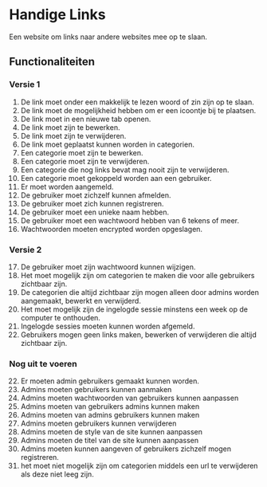 # Handige Links
Een website om links naar andere websites mee op te slaan. 
## Functionaliteiten
### Versie 1
1.  De link moet onder een makkelijk te lezen woord of zin zijn op te slaan. 
1.  De link moet de mogelijkheid hebben om er een icoontje bij te plaatsen. 
1.  De link moet in een nieuwe tab openen. 
1.  De link moet zijn te bewerken.
1.  De link moet zijn te verwijderen.
1.  De link moet geplaatst kunnen worden in categorien. 
1.  Een categorie moet zijn te bewerken. 
1.  Een categorie moet zijn te verwijderen.
1.  Een categorie die nog links bevat mag nooit zijn te verwijderen. 
1.  Een categorie moet gekoppeld worden aan een gebruiker. 
1.  Er moet worden aangemeld.
1.  De gebruiker moet zichzelf kunnen afmelden. 
1.  De gebruiker moet zich kunnen registreren.
1.  De gebruiker moet een unieke naam hebben.
1.  De gebruiker moet een wachtwoord hebben van 6 tekens of meer. 
1.  Wachtwoorden moeten encrypted worden opgeslagen. 
### Versie 2
17.  De gebruiker moet zijn wachtwoord kunnen wijzigen.
1.  Het moet mogelijk zijn om categorien te maken die voor alle gebruikers zichtbaar zijn. 
1.  De categorien die altijd zichtbaar zijn mogen alleen door admins worden aangemaakt, bewerkt en verwijderd. 
1.  Het moet mogelijk zijn de ingelogde sessie minstens een week op de computer te onthouden.
1.  Ingelogde sessies moeten kunnen worden afgemeld. 
1.  Gebruikers mogen geen links maken, bewerken of verwijderen die altijd zichtbaar zijn. 
### Nog uit te voeren
22. Er moeten admin gebruikers gemaakt kunnen worden. 
1.  Admins moeten gebruikers kunnen aanmaken
1.  Admins moeten wachtwoorden van gebruikers kunnen aanpassen
1.  Admins moeten van gebruikers admins kunnen maken
1.  Admins moeten van admins gebruikers kunnen maken
1.  Admins moeten gebruikers kunnen verwijderen
1.  Admins moeten de style van de site kunnen aanpassen
1.  Admins moeten de titel van de site kunnen aanpassen
1.  Admins moeten kunnen aangeven of gebruikers zichzelf mogen registreren. 
1. het moet niet mogelijk zijn om categorien middels een url te verwijderen als deze niet leeg zijn.  

